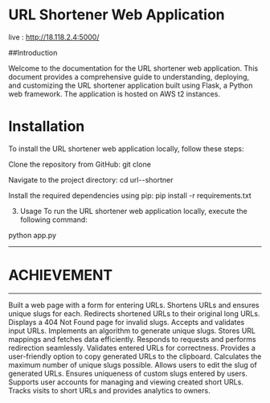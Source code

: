# URL Shortener Web Application

live : http://18.118.2.4:5000/

##Introduction

Welcome to the documentation for the URL shortener web application. This document provides a comprehensive guide to understanding, deploying, and customizing the URL shortener application built using Flask, a Python web framework. The application is hosted on AWS t2 instances.


# Installation
To install the URL shortener web application locally, follow these steps:

Clone the repository from GitHub:
git clone <repository-url>

Navigate to the project directory:
cd url--shortner

Install the required dependencies using pip:
pip install -r requirements.txt

3. Usage
To run the URL shortener web application locally, execute the following command:

python app.py

---------------------------------------------------------------------------
# ACHIEVEMENT
---------------------------------------------------------------------------
Built a web page with a form for entering URLs.
Shortens URLs and ensures unique slugs for each.
Redirects shortened URLs to their original long URLs.
Displays a 404 Not Found page for invalid slugs.
Accepts and validates input URLs.
Implements an algorithm to generate unique slugs.
Stores URL mappings and fetches data efficiently.
Responds to requests and performs redirection seamlessly.
Validates entered URLs for correctness.
Provides a user-friendly option to copy generated URLs to the clipboard.
Calculates the maximum number of unique slugs possible.
Allows users to edit the slug of generated URLs.
Ensures uniqueness of custom slugs entered by users.
Supports user accounts for managing and viewing created short URLs.
Tracks visits to short URLs and provides analytics to owners.
